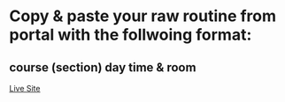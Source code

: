 # Copy & paste your raw routine from portal with the follwoing format:
## course (section) day time & room
<a href="https://csephobia.github.io/ewuroutine/"> Live Site </a>
